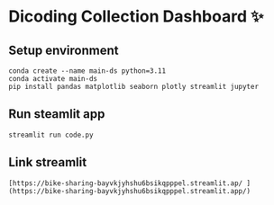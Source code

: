 # Dicoding Collection Dashboard ✨

## Setup environment  
```
conda create --name main-ds python=3.11
conda activate main-ds
pip install pandas matplotlib seaborn plotly streamlit jupyter
```

## Run steamlit app
```
streamlit run code.py
```

## Link streamlit
```
[https://bike-sharing-bayvkjyhshu6bsikqpppel.streamlit.ap/ ](https://bike-sharing-bayvkjyhshu6bsikqpppel.streamlit.app/)
```
